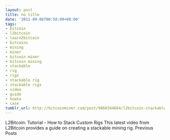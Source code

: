 ```yaml
---
layout: post
title: no title
date: '2011-09-06T00:58:00+08:00'
tags:
- bitcoin
- l2bitcoin
- learn2bitcoin
- bitcoins
- mining
- miner
- bitcoin miner
- bitcoin mining
- stackable
- rig
- rigs
- stackable rig
- stackable rigs
- video
- guide
- howto
- case
tumblr_url: http://bitcoinminer.com/post/9868344664/l2bitcoin-stackable-rigs
---
```

L2Bitcoin: Tutorial - How to Stack Custom Rigs
This latest video from L2Bitcoin provides a guide on creating a stackable mining rig.
Previous Posts
